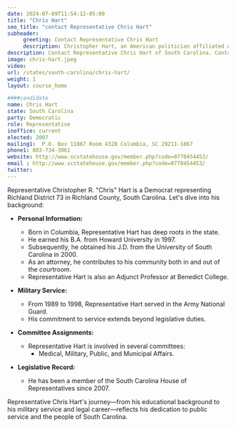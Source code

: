 ```yaml
---
date: 2024-07-09T11:54:12-05:00
title: "Chris Hart"
seo_title: "contact Representative Chris Hart"
subheader:
     greeting: Contact Representative Chris Hart
     description: Christopher Hart, an American politician affiliated with the Democratic Party, has been serving as a member of the South Carolina House of Representatives, representing District 73, since 2006.
description: Contact Representative Chris Hart of South Carolina. Contact information for Chris Hart includes email address, phone number, and mailing address.
image: chris-hart.jpeg
video:
url: /states/south-carolina/chris-hart/
weight: 1
layout: course_home

####candidate
name: Chris Hart
state: South Carolina
party: Democratic
role: Representative
inoffice: current
elected: 2007
mailing1:  P.O. Box 11867 Room 432B Columbia, SC 29211-1867
phone1: 803-734-3061
website: http://www.scstatehouse.gov/member.php?code=0770454453/
email : http://www.scstatehouse.gov/member.php?code=0770454453/
twitter: 
---
```

Representative Christopher R. "Chris" Hart is a Democrat representing Richland District 73 in Richland County, South Carolina. Let's dive into his background:

- **Personal Information:**
  - Born in Columbia, Representative Hart has deep roots in the state.
  - He earned his B.A. from Howard University in 1997.
  - Subsequently, he obtained his J.D. from the University of South Carolina in 2000.
  - As an attorney, he contributes to his community both in and out of the courtroom.
  - Representative Hart is also an Adjunct Professor at Benedict College.

- **Military Service:**
  - From 1989 to 1998, Representative Hart served in the Army National Guard.
  - His commitment to service extends beyond legislative duties.

- **Committee Assignments:**
  - Representative Hart is involved in several committees:
    - Medical, Military, Public, and Municipal Affairs.

- **Legislative Record:**
  - He has been a member of the South Carolina House of Representatives since 2007.

Representative Chris Hart's journey—from his educational background to his military service and legal career—reflects his dedication to public service and the people of South Carolina. 
